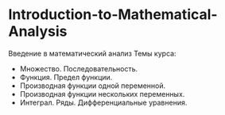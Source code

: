 # Introduction-to-Mathematical-Analysis
Введение в математический анализ
Темы курса:
 - Множество. Последовательность.
 - Функция. Предел функции.
 - Производная функции одной переменной.
 - Производная функции нескольких переменных.
 - Интеграл. Ряды. Дифференциальные уравнения.
